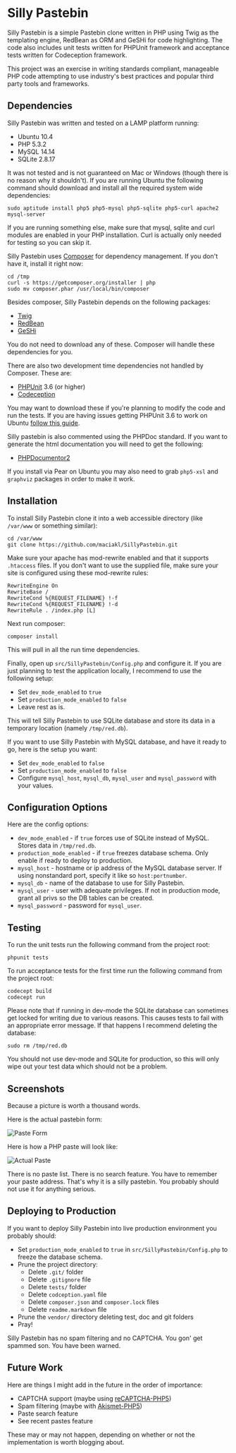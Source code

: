 Silly Pastebin
==============

Silly Pastebin is a simple Pastebin clone written in PHP using Twig as the templating engine, RedBean as ORM and GeSHi for code highlighting. The code also includes unit tests written for PHPUnit framework and acceptance tests written for Codeception framework.

This project was an exercise in writing standards compliant, manageable PHP code attempting to use industry's best practices and popular third party tools and frameworks.

Dependencies
------------

Silly Pastebin was written and tested on a LAMP platform running:

* Ubuntu 10.4
* PHP 5.3.2
* MySQL 14.14
* SQLite 2.8.17

It was not tested and is not guaranteed on Mac or Windows (though there is no reason why it shouldn't). If you are running Ubuntu the following command should download and install all the required system wide dependencies:

    sudo aptitude install php5 php5-mysql php5-sqlite php5-curl apache2 mysql-server

If you are running something else, make sure that mysql, sqlite and curl modules are enabled in your PHP installation. Curl is actually only needed for testing so you can skip it.

Silly Pastebin uses [Composer][1] for dependency management. If you don't have it, install it right now:

    cd /tmp
    curl -s https://getcomposer.org/installer | php
    sudo mv composer.phar /usr/local/bin/composer
    
Besides composer, Silly Pastebin depends on the following packages:

* [Twig][2]
* [RedBean][3]
* [GeSHi][4]

You do not need to download any of these. Composer will handle these dependencies for you.

There are also two development time dependencies not handled by Composer. These are:

* [PHPUnit][5] 3.6 (or higher)
* [Codeception][6]

You may want to download these if you're planning to modify the code and run the tests. If you are having issues getting PHPUnit 3.6 to work on Ubuntu [follow this guide][10].

Silly pastebin is also commented using the PHPDoc standard. If you want to generate the html documentation you will need to get the following:

* [PHPDocumentor2][9]

If you install via Pear on Ubuntu you may also need to grab `php5-xsl` and `graphviz` packages in order to make it work.

Installation
------------

To install Silly Pastebin clone it into a web accessible directory (like `/var/www` or something similar):

    cd /var/www
    git clone https://github.com/maciakl/SillyPastebin.git

Make sure your apache has mod-rewrite enabled and that it supports `.htaccess` files. If you don't want to use the supplied file, make sure your site is configured using these mod-rewrite rules:

    RewriteEngine On
    RewriteBase /  
    RewriteCond %{REQUEST_FILENAME} !-f
    RewriteCond %{REQUEST_FILENAME} !-d
    RewriteRule . /index.php [L]

Next run composer:

    composer install

This will pull in all the run time dependencies.

Finally, open up `src/SillyPastebin/Config.php` and configure it. If you are just planning to test the application locally, I recommend to use the following setup:

* Set `dev_mode_enabled` to `true`
* Set `production_mode_enabled` to `false`
* Leave rest as is.

This will tell Silly Pastebin to use SQLite database and store its data in a temporary location (namely `/tmp/red.db`).

If you want to use Silly Pastebin with MySQL database, and have it ready to go, here is the setup you want:

* Set `dev_mode_enabled` to `false`
* Set `production_mode_enabled` to `false`
* Configure `mysql_host`, `mysql_db`, `mysql_user` and `mysql_password` with your values.

Configuration Options
---------------------

Here are the config options:

* `dev_mode_enabled` - if `true` forces use of SQLite instead of MySQL. Stores data in `/tmp/red.db`.
* `production_mode_enabled` - if `true` freezes database schema. Only enable if ready to deploy to production.
* `mysql_host` - hostname or ip address of the MySQL database server. If using nonstandard port, specify it like so `host:portnumber`.
* `mysql_db` - name of the database to use for Silly Pastebin.
* `mysql_user` - user with adequate privileges. If not in production mode, grant all privs so the DB tables can be created.
* `mysql_password` - password for `mysql_user`.

Testing
-------

To run the unit tests run the following command from the project root:

    phpunit tests

To run acceptance tests for the first time run the following command from the project root:

    codecept build
    codecept run

Please note that if running in dev-mode the SQLite database can sometimes get locked for writing due to various reasons. This causes tests to fail with an appropriate error message. If that happens I recommend deleting the database:

    sudo rm /tmp/red.db

You should not use dev-mode and SQLite for production, so this will only wipe out your test data which should not be a problem.

Screenshots
-----------

Because a picture is worth a thousand words.

Here is the actual pastebin form:

![Paste Form][pf]

Here is how a PHP paste will look like:

![Actual Paste][pd]

There is no paste list. There is no search feature. You have to remember your paste address. That's why it is a silly pastebin. You probably should not use it for anything serious.

Deploying to Production
-----------------------

If you want to deploy Silly Pastebin into live production environment you probably should:

* Set `production_mode_enabled` to `true` in `src/SillyPastebin/Config.php` to freeze the database schema.
* Prune the project directory:
    * Delete `.git/` folder
    * Delete `.gitignore` file
    * Delete `tests/` folder
    * Delete `codception.yaml` file
    * Delete `composer.json` and `composer.lock` files
    * Delete `readme.markdown` file
* Prune the `vendor/` directory deleting test, doc and git folders
* Pray! 

Silly Pastebin has no spam filtering and no CAPTCHA. You gon' get spammed son. You have been warned.

Future Work
-----------

Here are things I might add in the future in the order of importance:

* CAPTCHA support (maybe using [reCAPTCHA-PHP5][7])
* Spam filtering (maybe with [Akismet-PHP5][8])
* Paste search feature
* See recent pastes feature

These may or may not happen, depending on whether or not the implementation is worth blogging about.

[1]: http://getcomposer.com
[2]: http://twig.sensiolabs.org/
[3]: http://www.redbeanphp.com/
[4]: http://qbnz.com/highlighter/
[5]: https://github.com/sebastianbergmann/phpunit/
[6]: http://codeception.com/
[7]: https://github.com/AlekseyKorzun/reCaptcha-PHP-5
[8]: http://www.achingbrain.net/akismet
[9]: http://www.phpdoc.org/
[10]: http://www.terminally-incoherent.com/blog/2012/12/19/php-like-a-pro-part-2/

[pf]: http://i.imgur.com/KsJa8.png "Paste Form"
[pd]: http://i.imgur.com/FnJIT.png "Paste Display"
